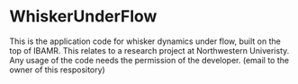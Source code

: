 # WhiskerUnderFlow
This is the application code for whisker dynamics under flow, built on the top of IBAMR. 
This relates to a research project at Northwestern Univeristy. Any usage of the code needs the permission of the developer. (email to the owner of this respository)
